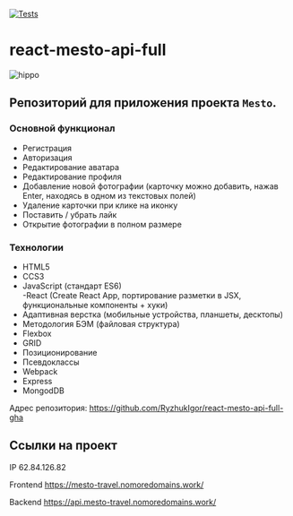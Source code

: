 [![Tests](https://github.com/yandex-praktikum/react-mesto-api-full-gha/actions/workflows/tests.yml/badge.svg)](https://github.com/yandex-praktikum/react-mesto-api-full-gha/actions/workflows/tests.yml)
# react-mesto-api-full  
![hippo](https://github.com/RyzhukIgor/react-mesto-api-full-gha/blob/main/frontend/src/images/present.gif)  
## Репозиторий для приложения проекта `Mesto`.  
### Основной функционал  
- Регистрация  
- Авторизация  
- Редактирование аватара  
- Редактирование профиля  
- Добавление новой фотографии (карточку можно добавить, нажав Enter, находясь в одном из текстовых полей)  
- Удаление карточки при клике на иконку  
- Поставить / убрать лайк  
- Открытие фотографии в полном размере  
### Технологии  
- HTML5  
- CCS3  
- JavaScript (стандарт ES6)  
-React (Create React App, портирование разметки в JSX, функциональные компоненты + хуки)  
- Адаптивная верстка (мобильные устройства, планшеты, десктопы)  
-  Методология БЭМ (файловая структура)  
- Flexbox  
-  GRID  
- Позиционирование  
- Псевдоклассы  
-  Webpack  
- Express  
- MongodDB  

Адрес репозитория: https://github.com/RyzhukIgor/react-mesto-api-full-gha

## Ссылки на проект

IP 62.84.126.82

Frontend https://mesto-travel.nomoredomains.work/

Backend https://api.mesto-travel.nomoredomains.work/
